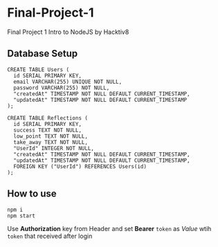 # Final-Project-1
Final Project 1 Intro to NodeJS by Hacktiv8

## Database Setup
```
CREATE TABLE Users (
  id SERIAL PRIMARY KEY,
  email VARCHAR(255) UNIQUE NOT NULL,
  password VARCHAR(255) NOT NULL,
  "createdAt" TIMESTAMP NOT NULL DEFAULT CURRENT_TIMESTAMP,
  "updatedAt" TIMESTAMP NOT NULL DEFAULT CURRENT_TIMESTAMP
);

CREATE TABLE Reflections (
  id SERIAL PRIMARY KEY,
  success TEXT NOT NULL,
  low_point TEXT NOT NULL,
  take_away TEXT NOT NULL,
  "UserId" INTEGER NOT NULL,
  "createdAt" TIMESTAMP NOT NULL DEFAULT CURRENT_TIMESTAMP,
  "updatedAt" TIMESTAMP NOT NULL DEFAULT CURRENT_TIMESTAMP,
  FOREIGN KEY ("UserId") REFERENCES Users(id)
);
```

## How to use
```
npm i
npm start
```

Use **Authorization** key from Header and set **Bearer** ```token```  as *Value* wtih ```token``` that received after login
